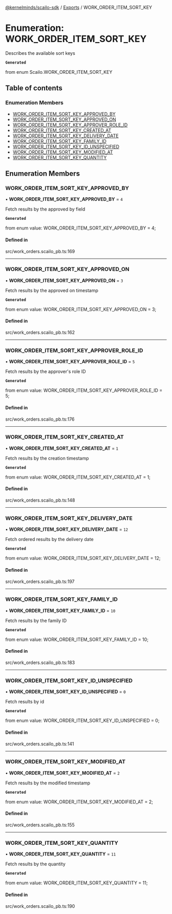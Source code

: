 [@kernelminds/scailo-sdk](../README.md) / [Exports](../modules.md) / WORK\_ORDER\_ITEM\_SORT\_KEY

# Enumeration: WORK\_ORDER\_ITEM\_SORT\_KEY

Describes the available sort keys

**`Generated`**

from enum Scailo.WORK_ORDER_ITEM_SORT_KEY

## Table of contents

### Enumeration Members

- [WORK\_ORDER\_ITEM\_SORT\_KEY\_APPROVED\_BY](WORK_ORDER_ITEM_SORT_KEY.md#work_order_item_sort_key_approved_by)
- [WORK\_ORDER\_ITEM\_SORT\_KEY\_APPROVED\_ON](WORK_ORDER_ITEM_SORT_KEY.md#work_order_item_sort_key_approved_on)
- [WORK\_ORDER\_ITEM\_SORT\_KEY\_APPROVER\_ROLE\_ID](WORK_ORDER_ITEM_SORT_KEY.md#work_order_item_sort_key_approver_role_id)
- [WORK\_ORDER\_ITEM\_SORT\_KEY\_CREATED\_AT](WORK_ORDER_ITEM_SORT_KEY.md#work_order_item_sort_key_created_at)
- [WORK\_ORDER\_ITEM\_SORT\_KEY\_DELIVERY\_DATE](WORK_ORDER_ITEM_SORT_KEY.md#work_order_item_sort_key_delivery_date)
- [WORK\_ORDER\_ITEM\_SORT\_KEY\_FAMILY\_ID](WORK_ORDER_ITEM_SORT_KEY.md#work_order_item_sort_key_family_id)
- [WORK\_ORDER\_ITEM\_SORT\_KEY\_ID\_UNSPECIFIED](WORK_ORDER_ITEM_SORT_KEY.md#work_order_item_sort_key_id_unspecified)
- [WORK\_ORDER\_ITEM\_SORT\_KEY\_MODIFIED\_AT](WORK_ORDER_ITEM_SORT_KEY.md#work_order_item_sort_key_modified_at)
- [WORK\_ORDER\_ITEM\_SORT\_KEY\_QUANTITY](WORK_ORDER_ITEM_SORT_KEY.md#work_order_item_sort_key_quantity)

## Enumeration Members

### WORK\_ORDER\_ITEM\_SORT\_KEY\_APPROVED\_BY

• **WORK\_ORDER\_ITEM\_SORT\_KEY\_APPROVED\_BY** = ``4``

Fetch results by the approved by field

**`Generated`**

from enum value: WORK_ORDER_ITEM_SORT_KEY_APPROVED_BY = 4;

#### Defined in

src/work_orders.scailo_pb.ts:169

___

### WORK\_ORDER\_ITEM\_SORT\_KEY\_APPROVED\_ON

• **WORK\_ORDER\_ITEM\_SORT\_KEY\_APPROVED\_ON** = ``3``

Fetch results by the approved on timestamp

**`Generated`**

from enum value: WORK_ORDER_ITEM_SORT_KEY_APPROVED_ON = 3;

#### Defined in

src/work_orders.scailo_pb.ts:162

___

### WORK\_ORDER\_ITEM\_SORT\_KEY\_APPROVER\_ROLE\_ID

• **WORK\_ORDER\_ITEM\_SORT\_KEY\_APPROVER\_ROLE\_ID** = ``5``

Fetch results by the approver's role ID

**`Generated`**

from enum value: WORK_ORDER_ITEM_SORT_KEY_APPROVER_ROLE_ID = 5;

#### Defined in

src/work_orders.scailo_pb.ts:176

___

### WORK\_ORDER\_ITEM\_SORT\_KEY\_CREATED\_AT

• **WORK\_ORDER\_ITEM\_SORT\_KEY\_CREATED\_AT** = ``1``

Fetch results by the creation timestamp

**`Generated`**

from enum value: WORK_ORDER_ITEM_SORT_KEY_CREATED_AT = 1;

#### Defined in

src/work_orders.scailo_pb.ts:148

___

### WORK\_ORDER\_ITEM\_SORT\_KEY\_DELIVERY\_DATE

• **WORK\_ORDER\_ITEM\_SORT\_KEY\_DELIVERY\_DATE** = ``12``

Fetch ordered results by the delivery date

**`Generated`**

from enum value: WORK_ORDER_ITEM_SORT_KEY_DELIVERY_DATE = 12;

#### Defined in

src/work_orders.scailo_pb.ts:197

___

### WORK\_ORDER\_ITEM\_SORT\_KEY\_FAMILY\_ID

• **WORK\_ORDER\_ITEM\_SORT\_KEY\_FAMILY\_ID** = ``10``

Fetch results by the family ID

**`Generated`**

from enum value: WORK_ORDER_ITEM_SORT_KEY_FAMILY_ID = 10;

#### Defined in

src/work_orders.scailo_pb.ts:183

___

### WORK\_ORDER\_ITEM\_SORT\_KEY\_ID\_UNSPECIFIED

• **WORK\_ORDER\_ITEM\_SORT\_KEY\_ID\_UNSPECIFIED** = ``0``

Fetch results by id

**`Generated`**

from enum value: WORK_ORDER_ITEM_SORT_KEY_ID_UNSPECIFIED = 0;

#### Defined in

src/work_orders.scailo_pb.ts:141

___

### WORK\_ORDER\_ITEM\_SORT\_KEY\_MODIFIED\_AT

• **WORK\_ORDER\_ITEM\_SORT\_KEY\_MODIFIED\_AT** = ``2``

Fetch results by the modified timestamp

**`Generated`**

from enum value: WORK_ORDER_ITEM_SORT_KEY_MODIFIED_AT = 2;

#### Defined in

src/work_orders.scailo_pb.ts:155

___

### WORK\_ORDER\_ITEM\_SORT\_KEY\_QUANTITY

• **WORK\_ORDER\_ITEM\_SORT\_KEY\_QUANTITY** = ``11``

Fetch results by the quantity

**`Generated`**

from enum value: WORK_ORDER_ITEM_SORT_KEY_QUANTITY = 11;

#### Defined in

src/work_orders.scailo_pb.ts:190
